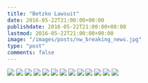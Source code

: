 ```yaml
---
title: "Betzko Lawsuit"
date: 2016-05-22T21:00:00+00:00
publishdate: 2016-05-22T21:00:00+00:00
lastmod: 2016-05-22T21:00:00+00:00
image: "/images/posts/nw_breaking_news.jpg"
type: "post"
comments: false
---
```

![](images/betzko_lawsuit/page01.jpg)
![](images/betzko_lawsuit/page02.jpg)
![](images/betzko_lawsuit/page03.jpg)
![](images/betzko_lawsuit/page04.jpg)
![](images/betzko_lawsuit/page05.jpg)
![](images/betzko_lawsuit/page06.jpg)
![](images/betzko_lawsuit/page07.jpg)
![](images/betzko_lawsuit/page08.jpg)
![](images/betzko_lawsuit/page09.jpg)
![](images/betzko_lawsuit/page10.jpg)
![](images/betzko_lawsuit/page11.jpg)
![](images/betzko_lawsuit/page12.jpg)
![](images/betzko_lawsuit/page13.jpg)